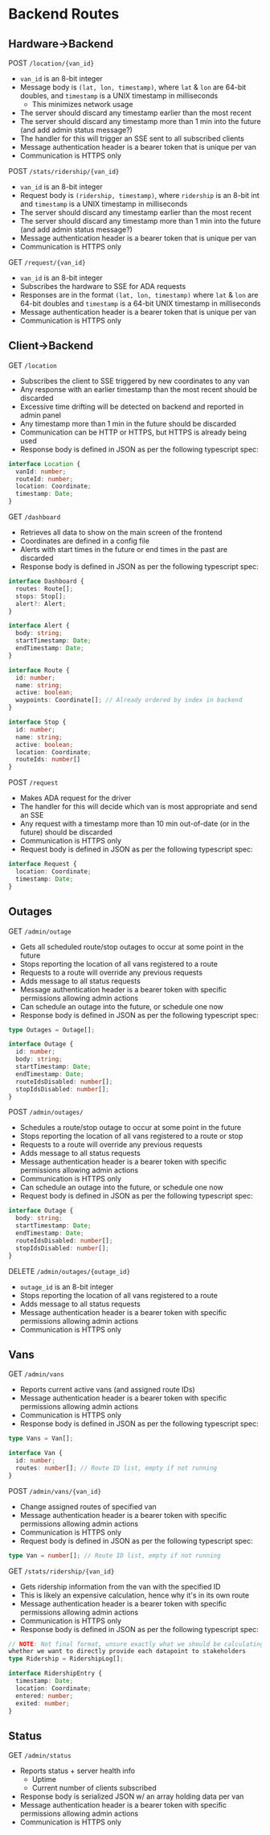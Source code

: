 # Backend Routes

## Hardware->Backend

POST `/location/{van_id}`

- `van_id` is an 8-bit integer
- Message body is `(lat, lon, timestamp)`, where `lat` & `lon` are 64-bit doubles,
  and `timestamp` is a UNIX timestamp in milliseconds
  - This minimizes network usage
- The server should discard any timestamp earlier than the most recent
- The server should discard any timestamp more than 1 min into the future
  (and add admin status message?)
- The handler for this will trigger an SSE sent to all subscribed clients
- Message authentication header is a bearer token that is unique per van
- Communication is HTTPS only

POST `/stats/ridership/{van_id}`

- `van_id` is an 8-bit integer
- Request body is `(ridership, timestamp)`, where `ridership` is an 8-bit int
  and `timestamp` is a UNIX timestamp in milliseconds
- The server should discard any timestamp earlier than the most recent
- The server should discard any timestamp more than 1 min into the future
  (and add admin status message?)
- Message authentication header is a bearer token that is unique per van
- Communication is HTTPS only

GET `/request/{van_id}`

- `van_id` is an 8-bit integer
- Subscribes the hardware to SSE for ADA requests
- Responses are in the format `(lat, lon, timestamp)` where `lat` & `lon` are
  64-bit doubles and `timestamp` is a 64-bit UNIX timestamp in milliseconds
- Message authentication header is a bearer token that is unique per van
- Communication is HTTPS only

## Client->Backend

GET `/location`

- Subscribes the client to SSE triggered by new coordinates to any van
- Any response with an earlier timestamp than the most recent should be discarded
- Excessive time drifting will be detected on backend and reported in admin panel
- Any timestamp more than 1 min in the future should be discarded
- Communication can be HTTP or HTTPS, but HTTPS is already being used
- Response body is defined in JSON as per the following typescript spec:

```typescript
interface Location {
  vanId: number;
  routeId: number;
  location: Coordinate;
  timestamp: Date;
}
```

GET `/dashboard`

- Retrieves all data to show on the main screen of the frontend
- Coordinates are defined in a config file
- Alerts with start times in the future or end times in the past are discarded
- Response body is defined in JSON as per the following typescript spec:

```typescript
interface Dashboard {
  routes: Route[];
  stops: Stop[];
  alert?: Alert;
}

interface Alert {
  body: string;
  startTimestamp: Date;
  endTimestamp: Date;
}

interface Route {
  id: number;
  name: string;
  active: boolean;
  waypoints: Coordinate[]; // Already ordered by index in backend
}

interface Stop {
  id: number;
  name: string;
  active: boolean;
  location: Coordinate;
  routeIds: number[]
}
```

POST `/request`

- Makes ADA request for the driver
- The handler for this will decide which van is most appropriate and send an SSE
- Any request with a timestamp more than 10 min out-of-date (or in the future)
  should be discarded
- Communication is HTTPS only
- Request body is defined in JSON as per the following typescript spec:

```typescript
interface Request {
  location: Coordinate;
  timestamp: Date;
}
```

## Outages

GET `/admin/outage`

- Gets all scheduled route/stop outages to occur at some point in the future
- Stops reporting the location of all vans registered to a route
- Requests to a route will override any previous requests
- Adds message to all status requests
- Message authentication header is a bearer token with specific permissions
  allowing admin actions
- Can schedule an outage into the future, or schedule one now
- Response body is defined in JSON as per the following typescript spec:

```typescript
type Outages = Outage[];

interface Outage {
  id: number;
  body: string;
  startTimestamp: Date;
  endTimestamp: Date;
  routeIdsDisabled: number[];
  stopIdsDisabled: number[];
}
```

POST `/admin/outages/`

- Schedules a route/stop outage to occur at some point in the future
- Stops reporting the location of all vans registered to a route or stop
- Requests to a route will override any previous requests
- Adds message to all status requests
- Message authentication header is a bearer token with specific permissions
  allowing admin actions
- Communication is HTTPS only
- Can schedule an outage into the future, or schedule one now
- Request body is defined in JSON as per the following typescript spec:

```typescript
interface Outage {
  body: string;
  startTimestamp: Date;
  endTimestamp: Date;
  routeIdsDisabled: number[];
  stopIdsDisabled: number[];
}
```

DELETE `/admin/outages/{outage_id}`

- `outage_id` is an 8-bit integer
- Stops reporting the location of all vans registered to a route
- Adds message to all status requests
- Message authentication header is a bearer token with specific permissions
  allowing admin actions
- Communication is HTTPS only

## Vans

GET `/admin/vans`

- Reports current active vans (and assigned route IDs)
- Message authentication header is a bearer token with specific permissions
  allowing admin actions
- Communication is HTTPS only
- Response body is defined in JSON as per the following typescript spec:

```typescript
type Vans = Van[];

interface Van {
  id: number;
  routes: number[]; // Route ID list, empty if not running
}
```

POST `/admin/vans/{van_id}`

- Change assigned routes of specified van
- Message authentication header is a bearer token with specific permissions
  allowing admin actions
- Communication is HTTPS only
- Request body is defined in JSON as per the following typescript spec:

```typescript
type Van = number[]; // Route ID list, empty if not running
```

GET `/stats/ridership/{van_id}`

- Gets ridership information from the van with the specified ID
- This is likely an expensive calculation, hence why it's in its own route
- Message authentication header is a bearer token with specific permissions
  allowing admin actions
- Communication is HTTPS only
- Response body is defined in JSON as per the following typescript spec:

```typescript
// NOTE: Not final format, unsure exactly what we should be calculating or
whether we want to directly provide each datapoint to stakeholders
type Ridership = RidershipLog[];

interface RidershipEntry {
  timestamp: Date;
  location: Coordinate;
  entered: number;
  exited: number;
}
```

## Status

GET `/admin/status`

- Reports status + server health info
  - Uptime
  - Current number of clients subscribed
- Response body is serialized JSON w/ an array holding data per van
- Message authentication header is a bearer token with specific permissions
  allowing admin actions
- Communication is HTTPS only
